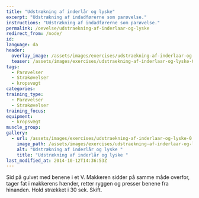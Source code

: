 ```yaml
---
title: "Udstrækning af inderlår og lyske"
excerpt: "Udstrækning af indadførerne som parøvelse."
instructions: "Udstrækning af indadførerne som parøvelse."
permalink: /oevelse/udstraekning-af-inderlaar-og-lyske
redirect_from: /node/
id: 
language: da
header:
  overlay_image: /assets/images/exercises/udstraekning-af-inderlaar-og-lyske-0.jpg
  teaser: /assets/images/exercises/udstraekning-af-inderlaar-og-lyske-0-320.jpg
tags:
  - Parøvelser
  - Strækøvelser
  - kropsvægt
categories:
training_type: 
  - Parøvelser
  - Strækøvelser
training_focus: 
equipment:
  - kropsvægt
muscle_group:
gallery:
  - url: /assets/images/exercises/udstraekning-af-inderlaar-og-lyske-0.jpg
    image_path: /assets/images/exercises/udstraekning-af-inderlaar-og-lyske-0-320.jpg
    alt: "Udstrækning af inderlår og lyske "
    title: "Udstrækning af inderlår og lyske "
last_modified_at: 2014-10-12T14:36:53Z
---
```


Sid på gulvet med benene i et V. Makkeren sidder på samme måde overfor, tager fat i makkerens hænder, retter ryggen og presser benene fra hinanden. Hold strækket i 30 sek. Skift.
